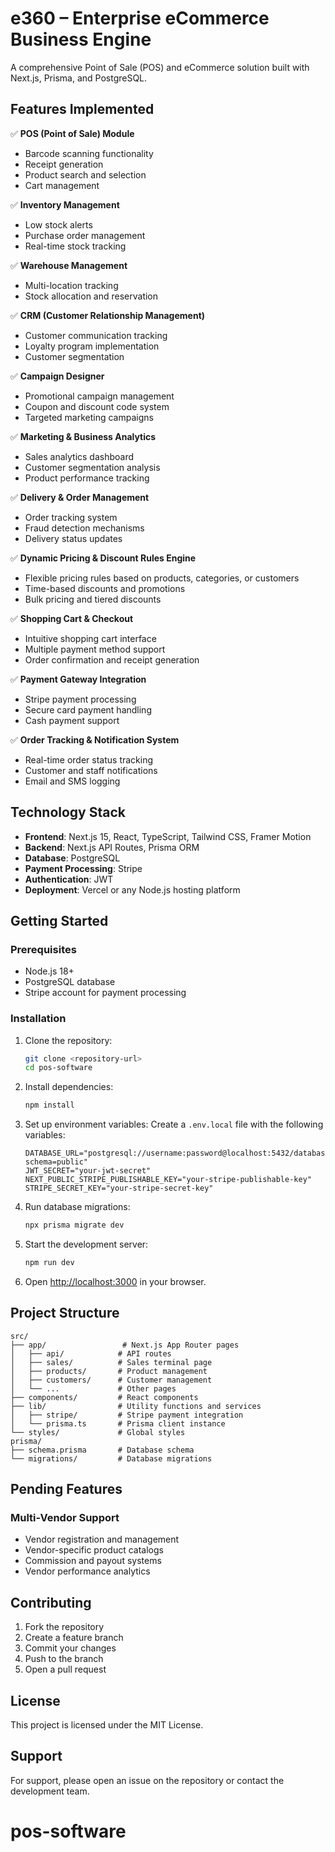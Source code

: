 # e360 – Enterprise eCommerce Business Engine

A comprehensive Point of Sale (POS) and eCommerce solution built with Next.js, Prisma, and PostgreSQL.

## Features Implemented

✅ **POS (Point of Sale) Module**

- Barcode scanning functionality
- Receipt generation
- Product search and selection
- Cart management

✅ **Inventory Management**

- Low stock alerts
- Purchase order management
- Real-time stock tracking

✅ **Warehouse Management**

- Multi-location tracking
- Stock allocation and reservation

✅ **CRM (Customer Relationship Management)**

- Customer communication tracking
- Loyalty program implementation
- Customer segmentation

✅ **Campaign Designer**

- Promotional campaign management
- Coupon and discount code system
- Targeted marketing campaigns

✅ **Marketing & Business Analytics**

- Sales analytics dashboard
- Customer segmentation analysis
- Product performance tracking

✅ **Delivery & Order Management**

- Order tracking system
- Fraud detection mechanisms
- Delivery status updates

✅ **Dynamic Pricing & Discount Rules Engine**

- Flexible pricing rules based on products, categories, or customers
- Time-based discounts and promotions
- Bulk pricing and tiered discounts

✅ **Shopping Cart & Checkout**

- Intuitive shopping cart interface
- Multiple payment method support
- Order confirmation and receipt generation

✅ **Payment Gateway Integration**

- Stripe payment processing
- Secure card payment handling
- Cash payment support

✅ **Order Tracking & Notification System**

- Real-time order status tracking
- Customer and staff notifications
- Email and SMS logging

## Technology Stack

- **Frontend**: Next.js 15, React, TypeScript, Tailwind CSS, Framer Motion
- **Backend**: Next.js API Routes, Prisma ORM
- **Database**: PostgreSQL
- **Payment Processing**: Stripe
- **Authentication**: JWT
- **Deployment**: Vercel or any Node.js hosting platform

## Getting Started

### Prerequisites

- Node.js 18+
- PostgreSQL database
- Stripe account for payment processing

### Installation

1. Clone the repository:

   ```bash
   git clone <repository-url>
   cd pos-software
   ```

2. Install dependencies:

   ```bash
   npm install
   ```

3. Set up environment variables:
   Create a `.env.local` file with the following variables:

   ```env
   DATABASE_URL="postgresql://username:password@localhost:5432/database_name?schema=public"
   JWT_SECRET="your-jwt-secret"
   NEXT_PUBLIC_STRIPE_PUBLISHABLE_KEY="your-stripe-publishable-key"
   STRIPE_SECRET_KEY="your-stripe-secret-key"
   ```

4. Run database migrations:

   ```bash
   npx prisma migrate dev
   ```

5. Start the development server:

   ```bash
   npm run dev
   ```

6. Open [http://localhost:3000](http://localhost:3000) in your browser.

## Project Structure

```
src/
├── app/                 # Next.js App Router pages
│   ├── api/            # API routes
│   ├── sales/          # Sales terminal page
│   ├── products/       # Product management
│   ├── customers/      # Customer management
│   └── ...             # Other pages
├── components/         # React components
├── lib/                # Utility functions and services
│   ├── stripe/         # Stripe payment integration
│   └── prisma.ts       # Prisma client instance
└── styles/             # Global styles
prisma/
├── schema.prisma       # Database schema
└── migrations/         # Database migrations
```

## Pending Features

### Multi-Vendor Support

- Vendor registration and management
- Vendor-specific product catalogs
- Commission and payout systems
- Vendor performance analytics

## Contributing

1. Fork the repository
2. Create a feature branch
3. Commit your changes
4. Push to the branch
5. Open a pull request

## License

This project is licensed under the MIT License.

## Support

For support, please open an issue on the repository or contact the development team.
# pos-software
